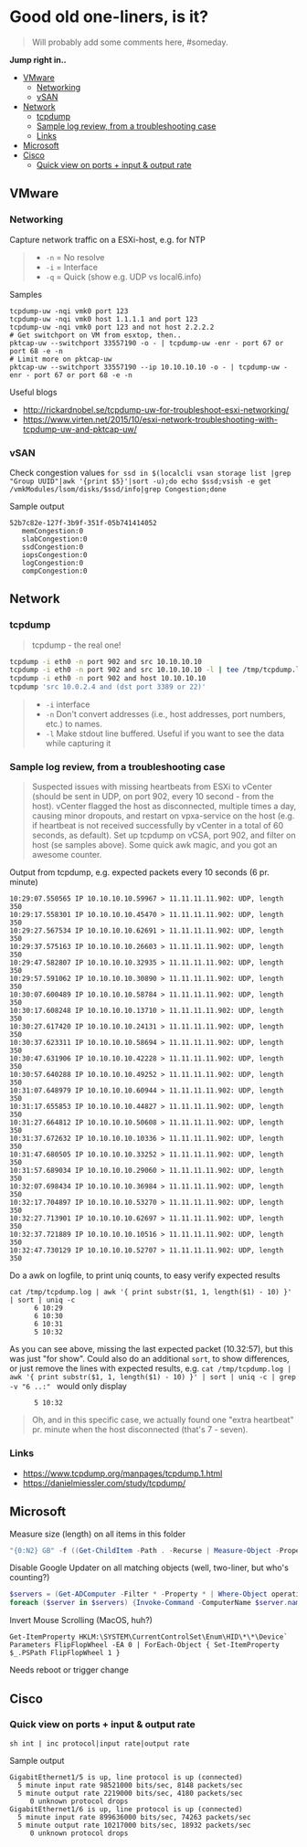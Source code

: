 Good old one-liners, is it?
=============================
> Will probably add some comments here, #someday.

**Jump right in..**
- [VMware](#vmware)
   - [Networking](#networking)
   - [vSAN](#vsan)
- [Network](#network)
   - [tcpdump](#tcpdump)
   - [Sample log review, from a troubleshooting case](#sample-log-review-from-a-troubleshooting-case)
   - [Links](#links)
- [Microsoft](#microsoft)
- [Cisco](#cisco)
   - [Quick view on ports + input & output rate](#quick-view-on-ports--input--output-rate)

## VMware
### Networking
Capture network traffic on a ESXi-host, e.g. for NTP
> * `-n` = No resolve
> * `-i` = Interface
> * `-q` = Quick (show e.g. UDP vs local6.info)

Samples
```
tcpdump-uw -nqi vmk0 port 123
tcpdump-uw -nqi vmk0 host 1.1.1.1 and port 123
tcpdump-uw -nqi vmk0 port 123 and not host 2.2.2.2
# Get switchport on VM from esxtop, then..
pktcap-uw --switchport 33557190 -o - | tcpdump-uw -enr - port 67 or port 68 -e -n
# Limit more on pktcap-uw
pktcap-uw --switchport 33557190 --ip 10.10.10.10 -o - | tcpdump-uw -enr - port 67 or port 68 -e -n
```

Useful blogs
* http://rickardnobel.se/tcpdump-uw-for-troubleshoot-esxi-networking/
* https://www.virten.net/2015/10/esxi-network-troubleshooting-with-tcpdump-uw-and-pktcap-uw/

### vSAN
Check congestion values
`for ssd in $(localcli vsan storage list |grep "Group UUID"|awk '{print $5}'|sort -u);do echo $ssd;vsish -e get /vmkModules/lsom/disks/$ssd/info|grep Congestion;done`

Sample output
```
52b7c82e-127f-3b9f-351f-05b741414052
   memCongestion:0
   slabCongestion:0
   ssdCongestion:0
   iopsCongestion:0
   logCongestion:0
   compCongestion:0
```

## Network
### tcpdump
> tcpdump - the real one!
```bash
tcpdump -i eth0 -n port 902 and src 10.10.10.10
tcpdump -i eth0 -n port 902 and src 10.10.10.10 -l | tee /tmp/tcpdump.log
tcpdump -i eth0 -n port 902 and host 10.10.10.10
tcpdump 'src 10.0.2.4 and (dst port 3389 or 22)'
```

> * `-i` interface
> * `-n` Don't convert addresses (i.e., host addresses, port numbers, etc.) to names.
> * `-l` Make stdout line buffered. Useful if you want to see the data while capturing it


### Sample log review, from a troubleshooting case
> Suspected issues with missing heartbeats from ESXi to vCenter (should be sent in UDP, on port 902, every 10 second - from the host). vCenter flagged the host as disconnected, multiple times a day, causing minor dropouts, and restart on vpxa-service on the host (e.g. if heartbeat is not received successfully by vCenter in a total of 60 seconds, as default). Set up tcpdump on vCSA, port 902, and filter on host (se samples above). Some quick awk magic, and you got an awesome counter.

Output from tcpdump, e.g. expected packets every 10 seconds (6 pr. minute)
```text
10:29:07.550565 IP 10.10.10.10.59967 > 11.11.11.11.902: UDP, length 350
10:29:17.558301 IP 10.10.10.10.45470 > 11.11.11.11.902: UDP, length 350
10:29:27.567534 IP 10.10.10.10.62691 > 11.11.11.11.902: UDP, length 350
10:29:37.575163 IP 10.10.10.10.26603 > 11.11.11.11.902: UDP, length 350
10:29:47.582807 IP 10.10.10.10.32935 > 11.11.11.11.902: UDP, length 350
10:29:57.591062 IP 10.10.10.10.30890 > 11.11.11.11.902: UDP, length 350
10:30:07.600489 IP 10.10.10.10.58784 > 11.11.11.11.902: UDP, length 350
10:30:17.608248 IP 10.10.10.10.13710 > 11.11.11.11.902: UDP, length 350
10:30:27.617420 IP 10.10.10.10.24131 > 11.11.11.11.902: UDP, length 350
10:30:37.623311 IP 10.10.10.10.58694 > 11.11.11.11.902: UDP, length 350
10:30:47.631906 IP 10.10.10.10.42228 > 11.11.11.11.902: UDP, length 350
10:30:57.640288 IP 10.10.10.10.49252 > 11.11.11.11.902: UDP, length 350
10:31:07.648979 IP 10.10.10.10.60944 > 11.11.11.11.902: UDP, length 350
10:31:17.655853 IP 10.10.10.10.44827 > 11.11.11.11.902: UDP, length 350
10:31:27.664812 IP 10.10.10.10.50608 > 11.11.11.11.902: UDP, length 350
10:31:37.672632 IP 10.10.10.10.10336 > 11.11.11.11.902: UDP, length 350
10:31:47.680505 IP 10.10.10.10.33252 > 11.11.11.11.902: UDP, length 350
10:31:57.689034 IP 10.10.10.10.29060 > 11.11.11.11.902: UDP, length 350
10:32:07.698434 IP 10.10.10.10.36984 > 11.11.11.11.902: UDP, length 350
10:32:17.704897 IP 10.10.10.10.53270 > 11.11.11.11.902: UDP, length 350
10:32:27.713901 IP 10.10.10.10.62697 > 11.11.11.11.902: UDP, length 350
10:32:37.721889 IP 10.10.10.10.10516 > 11.11.11.11.902: UDP, length 350
10:32:47.730129 IP 10.10.10.10.52707 > 11.11.11.11.902: UDP, length 350
```

Do a awk on logfile, to print uniq counts, to easy verify expected results
```
cat /tmp/tcpdump.log | awk '{ print substr($1, 1, length($1) - 10) }' | sort | uniq -c
      6 10:29
      6 10:30
      6 10:31
      5 10:32
```

As you can see above, missing the last expected packet (10.32:57), but this was just "for show". Could also do an additional `sort`, to show differences, or just remove the lines with expected results, e.g.
`cat /tmp/tcpdump.log | awk '{ print substr($1, 1, length($1) - 10) }' | sort | uniq -c | grep -v "6 ..:" ` would only display
```
      5 10:32
```

> Oh, and in this specific case, we actually found one "extra heartbeat" pr. minute when the host disconnected (that's 7 - seven).


### Links
* https://www.tcpdump.org/manpages/tcpdump.1.html
* https://danielmiessler.com/study/tcpdump/


## Microsoft
Measure size (length) on all items in this folder
```powershell
"{0:N2} GB" -f ((Get-ChildItem -Path . -Recurse | Measure-Object -Property Length -Sum).Sum / 1GB)
```

Disable Google Updater on all matching objects (well, two-liner, but who's counting?)
```powershell
$servers = (Get-ADComputer -Filter * -Property * | Where-Object operatingsystem -Like windows*server* | Where-Object name -Like srv-p-*)
foreach ($server in $servers) {Invoke-Command -ComputerName $server.name {Get-Service -name gupdate | Set-Service -StartupType Disabled}}
```

Invert Mouse Scrolling (MacOS, huh?)
```
Get-ItemProperty HKLM:\SYSTEM\CurrentControlSet\Enum\HID\*\*\Device` Parameters FlipFlopWheel -EA 0 | ForEach-Object { Set-ItemProperty $_.PSPath FlipFlopWheel 1 }
```
Needs reboot or trigger change


## Cisco
### Quick view on ports + input & output rate
`sh int | inc protocol|input rate|output rate`

Sample output
```
GigabitEthernet1/5 is up, line protocol is up (connected) 
  5 minute input rate 98521000 bits/sec, 8148 packets/sec
  5 minute output rate 2219000 bits/sec, 4180 packets/sec
     0 unknown protocol drops
GigabitEthernet1/6 is up, line protocol is up (connected) 
  5 minute input rate 899636000 bits/sec, 74263 packets/sec
  5 minute output rate 10217000 bits/sec, 18932 packets/sec
     0 unknown protocol drops
```
